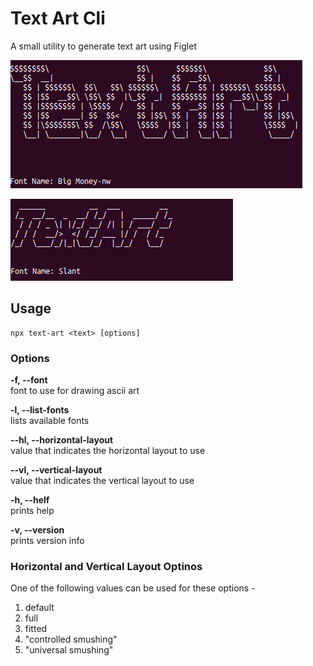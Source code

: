 # Text Art Cli

A small utility to generate text art using Figlet

![](https://raw.githubusercontent.com/auttam/text-art-cli/master/arts/art1.png)

![](https://raw.githubusercontent.com/auttam/text-art-cli/master/arts/art2.png)


## Usage

```
npx text-art <text> [options]
```

### Options

**-f, --font**  
font to use for drawing ascii art

**-l, --list-fonts**  
lists available fonts

**--hl, --horizontal-layout**  
value that indicates the horizontal layout to use

**--vl, --vertical-layout**  
value that indicates the vertical layout to use

**-h, --helf**  
prints help

**-v, --version**  
prints version info

### Horizontal and Vertical Layout Optinos

One of the following values can be used for these options -

1. default
2. full
3. fitted
4. "controlled smushing"
5. "universal smushing"
